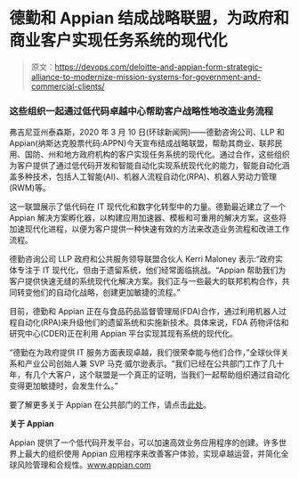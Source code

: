 # 德勤和 Appian 结成战略联盟，为政府和商业客户实现任务系统的现代化

> 原文：<https://devops.com/deloitte-and-appian-form-strategic-alliance-to-modernize-mission-systems-for-government-and-commercial-clients/>

### 这些组织一起通过低代码卓越中心帮助客户战略性地改造业务流程

弗吉尼亚州泰森斯，2020 年 3 月 10 日(环球新闻网)——德勤咨询公司、LLP 和 Appian(纳斯达克股票代码:APPN)今天宣布结成战略联盟，帮助其商业、联邦民用、国防、州和地方政府机构的客户实现任务系统的现代化。通过合作，这些组织为客户提供了通过低代码开发和智能自动化实现系统现代化的能力，智能自动化涵盖多种技术，包括人工智能(AI)、机器人流程自动化(RPA)、机器人劳动力管理(RWM)等。

这一联盟展示了低代码在 IT 现代化和数字化转型中的力量。德勤最近建立了一个 Appian 解决方案孵化器，以构建应用加速器、模板和可重用的解决方案。这些将加速现代化进程，以便为客户提供一种快速有效的方法来改造业务流程和改进工作流程。

德勤咨询公司 LLP 政府和公共服务领导联盟合伙人 Kerri Maloney 表示:“政府实体专注于 IT 现代化，但由于遗留系统，他们经常面临挑战。“Appian 帮助我们为客户提供快速无缝的系统现代化解决方案。我们正与一些最大的联邦机构合作，共同转变他们的自动化战略，创建更加敏捷的流程。”

目前，德勤和 Appian 正在与食品药品监督管理局(FDA)合作，通过利用机器人过程自动化(RPA)来升级他们的遗留系统和实施新技术。具体来说，FDA 药物评估和研究中心(CDER)正在利用 Appian 平台实现其现有系统的现代化。

“德勤在为政府提供 IT 服务方面表现卓越，我们很荣幸能与他们合作，”全球伙伴关系和产业公司创始人兼 SVP 马克·威尔逊表示。“我们已经在公共部门工作了几十年，有几个大客户，这个联盟是一个真正的证明，当我们一起帮助组织通过自动化变得更加敏捷时，会发生什么。”

要了解更多关于 Appian 在公共部门的工作，请点击[此处](https://www.globenewswire.com/Tracker?data=dncjxV6ArcL6tOSoQsPoD9AbxvDmZH-xG5x85EtV-qr51TCI3bJlsxQzENVwanEK7If62Ka0wPBjtYARkjPSpc0pnFWDF63cYVFz37DRsynVfU7dfCWlvGOi43-I7ZU9HZpBQ6mwcunNCoLjp0phqacOKb_ct3fO-p0YV8BgK9beiu74LPGGDZUUrfrzv62egWLHPoOCwqgSxOVEFDKaxw==)。

**关于 Appian**

Appian 提供了一个低代码开发平台，可以加速高效业务应用程序的创建。许多世界上最大的组织使用 Appian 应用程序来改善客户体验，实现卓越运营，并简化全球风险管理和合规性。www.appian.com